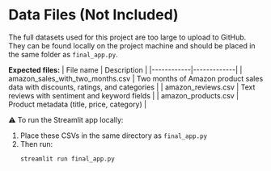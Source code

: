 # Data Files (Not Included)

The full datasets used for this project are too large to upload to GitHub.  
They can be found locally on the project machine and should be placed in the same folder as `final_app.py`.

**Expected files:**
| File name | Description |
|------------|-------------|
| amazon_sales_with_two_months.csv | Two months of Amazon product sales data with discounts, ratings, and categories |
| amazon_reviews.csv | Text reviews with sentiment and keyword fields |
| amazon_products.csv | Product metadata (title, price, category) |

⚠️ To run the Streamlit app locally:
1. Place these CSVs in the same directory as `final_app.py`
2. Then run:  
   ```bash
   streamlit run final_app.py
